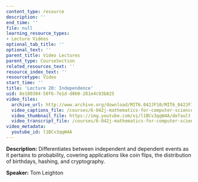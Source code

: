 ```yaml
---
content_type: resource
description: ''
end_time: ''
file: null
learning_resource_types:
- Lecture Videos
optional_tab_title: ''
optional_text: ''
parent_title: Video Lectures
parent_type: CourseSection
related_resources_text: ''
resource_index_text: ''
resourcetype: Video
start_time: ''
title: 'Lecture 20: Independence'
uid: 8e180304-50f6-7e1d-d860-281e4c93b825
video_files:
  archive_url: http://www.archive.org/download/MIT6.042JF10/MIT6_042JF10_lec20_300k.mp4
  video_captions_file: /courses/6-042j-mathematics-for-computer-science-fall-2010/be0ffd23101d59c78fca79c7a58b2f76_l1BCv3qqW4A.vtt
  video_thumbnail_file: https://img.youtube.com/vi/l1BCv3qqW4A/default.jpg
  video_transcript_file: /courses/6-042j-mathematics-for-computer-science-fall-2010/6388bd9f7ac0cad66c505d5f76c4ffef_l1BCv3qqW4A.pdf
video_metadata:
  youtube_id: l1BCv3qqW4A
---
```


**Description:** Differentiates between independent and dependent events as it pertains to probability, covering applications like coin flips, the distribution of birthdays, hashing, and cryptography.

**Speaker:** Tom Leighton